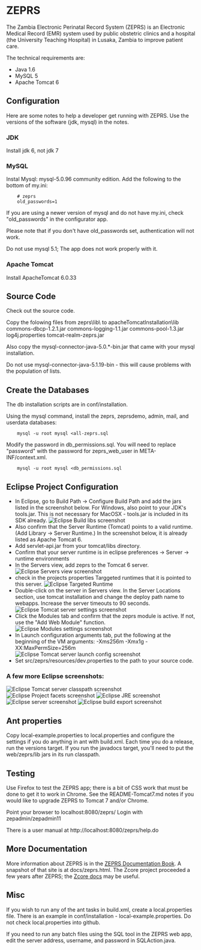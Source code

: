 # ZEPRS

The Zambia Electronic Perinatal Record System (ZEPRS) is an Electronic Medical Record (EMR) system 
used by public obstetric clinics and a hospital (the University Teaching Hospital) in Lusaka, Zambia 
to improve patient care. 

The technical requirements are:

* Java 1.6
* MySQL 5
* Apache Tomcat 6

## Configuration

Here are some notes to help a developer get running with ZEPRS. 
Use the versions of the software (jdk, mysql) in the notes.

### JDK

Install jdk 6, not jdk 7
 
### MySQL
 
Instal Mysql: mysql-5.0.96 community edition. Add the following to the bottom of my.ini:

		# zeprs
		old_passwords=1
 
If you are using a newer version of mysql and do not have my.ini, check "old_passwords" in the configurator app.
 
Please note that if you don't have old_passwords set, authentication will not work.

Do not use mysql 5.1; The app does not work properly with it. 

### Apache Tomcat

Install ApacheTomcat 6.0.33

## Source Code

Check out the source code.

Copy the folowing files from zeprs\lib\ to apacheTomcatInstallation\lib
commons-dbcp-1.2.1.jar
commons-logging-1.1.jar
commons-pool-1.3.jar
log4j.properties
tomcat-realm-zeprs.jar

Also copy the mysql-connector-java-5.0.*-bin.jar that came with your mysql installation.  

Do not use mysql-connector-java-5.1.19-bin - this will cause problems with the population of lists.

## Create the Databases

The db installation scripts are in conf/installation.

Using the mysql command, install the zeprs, zeprsdemo, admin, mail, and userdata databases:

		mysql -u root mysql <all-zeprs.sql  
		
Modify the password in db_permissions.sql. 
You will need to replace "password" with the password for zeprs_web_user in META-INF/context.xml.

		mysql -u root mysql <db_permissions.sql

## Eclipse Project Configuration

 - In Eclipse, go to Build Path -> Configure Build Path and add the jars listed in the screenshot below. 
 For Windows, also point to your JDK's tools.jar. This is not necessary for MacOSX - tools.jar is included in its SDK already. 
 ![Eclipse Build libs screenshot](docs/images/eclipse-build-libs.png)
 - Also confirm that the Server Runtime (Tomcat) points to a valid runtime. (Add Library -> Server Runtime.) 
 In the screenshot below, it is already listed as Apache Tomcat 6.
 - Add servlet-api.jar from your tomcat/libs directory. 
 - Confirm that your server runtime is in eclipse preferences -> Server  -> runtime environments
 - In the Servers view, add zeprs to the Tomcat 6 server. 
 ![Eclipse Servers view screenshot](docs/images/eclipse-servers-view.png)
 - check in the projects properties Targgeted runtimes that it is pointed to this server.
  ![Eclipse Targeted Runtime](docs/images/eclipse-targeted-runtime.png)
 - Double-click on the server in Servers view. 
 In the Server Locations section, use tomcat installation and change the deploy path name to webapps. 
 Increase the server timeouts to 90 seconds.
 ![Eclipse Tomcat server settings screenshot](docs/images/eclipse-tomcat-server-config.png)
 - Click the Modules tab and confirm that the zeprs module is active. If not, use the "Add Web Module" function.
 ![Eclipse Modules settings screenshot](docs/images/eclipse-web-modules.png)
 - In Launch configuration arguments tab, put the following at the beginning of the VM arguments:
-Xms256m -Xmx1g -XX:MaxPermSize=256m 
 ![Eclipse Tomcat server launch config screenshot](docs/images/eclipse-launch-config-props.png)
 - Set src/zeprs/resources/dev.properties to the path to your source code.
 
### A few more Eclipse screenshots:

 ![Eclipse Tomcat server classpath screenshot](docs/images/eclipse-tomcat-server-props-classpath.png)
 ![Eclipse Project facets screenshot](docs/images/eclipse-project-facets.png)
 ![Eclipse JRE screenshot](docs/images/eclipse-jre.png)
 ![Eclipse server screenshot](docs/images/eclipse-server.png)
 ![Eclipse build export screenshot](docs/images/eclipse-build-export.png)

## Ant properties
 
Copy local-example.properties to local.properties and configure the settings if you do anything in ant with build.xml. 
Each time you do a release, run the versions target. 
If you run the javadocs target, you'll need to put the web/zeprs/lib jars in its run classpath.
 
## Testing
 
Use Firefox to test the ZEPRS app; there is a bit of CSS work that must be done to get it to work in Chrome. 
See the README-Tomcat7.md notes if you would like to upgrade ZEPRS to Tomcat 7 and/or Chrome.
 
Point your browser to localhost:8080/zeprs/
Login with zepadmin/zepadmin11

There is a user manual at http://localhost:8080/zeprs/help.do

## More Documentation

More information about ZEPRS is in the [ZEPRS Documentation Book](http://www.ictedge.org/zeprs/book). A snapshot
of that site is at docs/zeprs.html.
The Zcore project proceeded a few years after ZEPRS; the [Zcore docs](http://www.ictedge.org/zdocs) may be useful.

## Misc

If you wish to run any of the ant tasks in build.xml, create a local.properties file. 
There is an example in conf/installation - local-example.properties. Do not check local.properties into github.

If you need to run any batch files using the SQL tool in the ZEPRS web app, 
edit the server address, username, and password in SQLAction.java.
